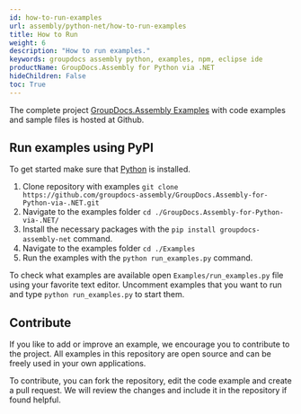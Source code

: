 ```yaml
---
id: how-to-run-examples
url: assembly/python-net/how-to-run-examples
title: How to Run
weight: 6
description: "How to run examples."
keywords: groupdocs assembly python, examples, npm, eclipse ide
productName: GroupDocs.Assembly for Python via .NET
hideChildren: False
toc: True
---
```


The complete project [GroupDocs.Assembly Examples](https://github.com/groupdocs-assembly/GroupDocs.Assembly-for-Python-via-.NET) with code examples and sample files is hosted at Github.

## Run examples using PyPI

To get started make sure that [Python](https://www.python.org/) is installed.

1. Clone repository with examples `git clone https://github.com/groupdocs-assembly/GroupDocs.Assembly-for-Python-via-.NET.git`
2. Navigate to the examples folder `cd ./GroupDocs.Assembly-for-Python-via-.NET/`
3. Install the necessary packages with the `pip install groupdocs-assembly-net` command.
4. Navigate to the examples folder `cd ./Examples`
5. Run the examples with the `python run_examples.py` command.

To check what examples are available open `Examples/run_examples.py` file using your favorite text editor. Uncomment examples that you want to run and type `python run_examples.py` to start them.



## Contribute

If you like to add or improve an example, we encourage you to contribute to the project. All examples in this repository are open source and can be freely used in your own applications.

To contribute, you can fork the repository, edit the code example and create a pull request. We will review the changes and include it in the repository if found helpful.
